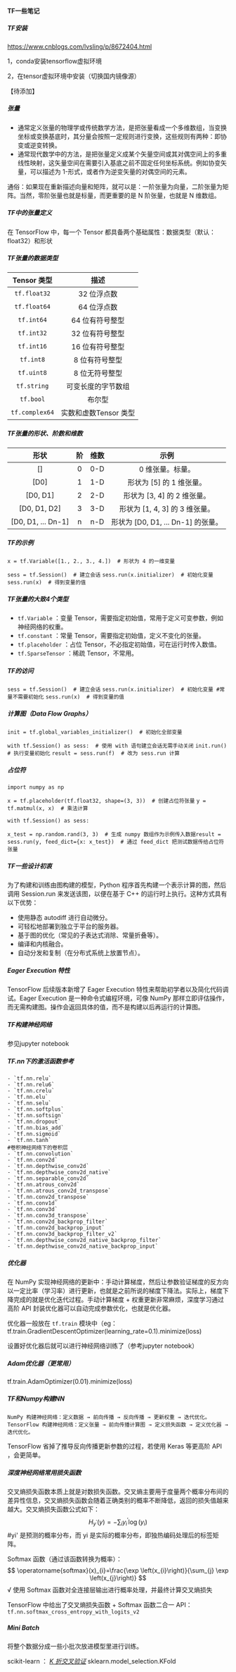 #### TF一些笔记

##### TF安装

https://www.cnblogs.com/lvsling/p/8672404.html

1，conda安装tensorflow虚拟环境

2，在tensor虚拟环境中安装（切换国内镜像源）

【待添加】

##### 张量

- 通常定义张量的物理学或传统数学方法，是把张量看成一个多维数组，当变换坐标或变换基底时，其分量会按照一定规则进行变换，这些规则有两种：即协变或逆变转换。
- 通常现代数学中的方法，是把张量定义成某个矢量空间或其对偶空间上的多重线性映射，这矢量空间在需要引入基底之前不固定任何坐标系统。例如协变矢量，可以描述为 1-形式，或者作为逆变矢量的对偶空间的元素。

通俗：如果现在重新描述向量和矩阵，就可以是：一阶张量为向量，二阶张量为矩阵。当然，零阶张量也就是标量，而更重要的是 N 阶张量，也就是 N 维数组。

##### TF中的张量定义

在 TensorFlow 中，每一个 Tensor 都具备两个基础属性：数据类型（默认：float32）和形状

##### TF张量的数据类型

|  Tensor 类型   |         描述          |
| :------------: | :-------------------: |
|  `tf.float32`  |      32 位浮点数      |
|  `tf.float64`  |      64 位浮点数      |
|   `tf.int64`   |    64 位有符号整型    |
|   `tf.int32`   |    32 位有符号整型    |
|   `tf.int16`   |    16 位有符号整型    |
|   `tf.int8`    |    8 位有符号整型     |
|   `tf.uint8`   |    8 位无符号整型     |
|  `tf.string`   |  可变长度的字节数组   |
|   `tf.bool`    |        布尔型         |
| `tf.complex64` | 实数和虚数Tensor 类型 |

##### TF张量的形状、阶数和维数

|        形状        |  阶  | 维数 |                示例                |
| :----------------: | :--: | :--: | :--------------------------------: |
|         []         |  0   | 0-D  |          0 维张量。标量。          |
|        [D0]        |  1   | 1-D  |      形状为 [5] 的 1 维张量。      |
|      [D0, D1]      |  2   | 2-D  |    形状为 [3, 4] 的 2 维张量。     |
|    [D0, D1, D2]    |  3   | 3-D  |   形状为 [1, 4, 3] 的 3 维张量。   |
| [D0, D1, ... Dn-1] |  n   | n-D  | 形状为 [D0, D1, ... Dn-1] 的张量。 |

##### TF的示例

`x = tf.Variable([1., 2., 3., 4.])  # 形状为 4 的一维变量`

`sess = tf.Session()  # 建立会话`
`sess.run(x.initializer)  # 初始化变量`
`sess.run(x)  # 得到变量的值`

##### TF张量的大致4个类型

- `tf.Variable` ：变量 Tensor，需要指定初始值，常用于定义可变参数，例如神经网络的权重。
- `tf.constant` ：常量 Tensor，需要指定初始值，定义不变化的张量。
- `tf.placeholder` ：占位 Tensor，不必指定初始值，可在运行时传入数值。
- `tf.SparseTensor` ：稀疏 Tensor，不常用。

##### TF的访问

`sess = tf.Session()  # 建立会话`
`sess.run(x.initializer)  # 初始化变量 #常量不需要初始化`
`sess.run(x)  # 得到变量的值`

##### 计算图（Data Flow Graphs）

`init = tf.global_variables_initializer()  # 初始化全部变量`

`with tf.Session() as sess:  # 使用 with 语句建立会话无需手动关闭`
    `init.run()  # 执行变量初始化`
    `result = sess.run(f)  # 改为 sess.run 计算`

##### 占位符

`import numpy as np`

`x = tf.placeholder(tf.float32, shape=(3, 3))  # 创建占位符张量`
`y = tf.matmul(x, x)  # 乘法计算`

`with tf.Session() as sess:`

​	`x_test = np.random.rand(3, 3)  # 生成 numpy 数组作为示例传入数据`
​    `result = sess.run(y, feed_dict={x: x_test})  # 通过 feed_dict 把测试数据传给占位符张量`

##### TF一些设计初衷

为了构建和训练由图构建的模型，Python 程序首先构建一个表示计算的图，然后调用 Session.run 来发送该图，以便在基于 C++ 的运行时上执行。这种方式具有以下优势：

- 使用静态 autodiff 进行自动微分。
- 可轻松地部署到独立于平台的服务器。
- 基于图的优化（常见的子表达式消除、常量折叠等）。
- 编译和内核融合。
- 自动分发和复制（在分布式系统上放置节点）。

##### Eager Execution 特性

TensorFlow 后续版本新增了 Eager Execution 特性来帮助初学者以及简化代码调试。Eager Execution  是一种命令式编程环境，可像 NumPy 那样立即评估操作，而无需构建图。操作会返回具体的值，而不是构建以后再运行的计算图。

##### TF构建神经网络

参见jupyter notebook

##### TF.nn下的激活函数参考

```
- `tf.nn.relu`
- `tf.nn.relu6`
- `tf.nn.crelu`
- `tf.nn.elu`
- `tf.nn.selu`
- `tf.nn.softplus`
- `tf.nn.softsign`
- `tf.nn.dropout`
- `tf.nn.bias_add`
- `tf.nn.sigmoid`
- `tf.nn.tanh`
#卷积神经网络下的卷积层
- `tf.nn.convolution`
- `tf.nn.conv2d`
- `tf.nn.depthwise_conv2d`
- `tf.nn.depthwise_conv2d_native`
- `tf.nn.separable_conv2d`
- `tf.nn.atrous_conv2d`
- `tf.nn.atrous_conv2d_transpose`
- `tf.nn.conv2d_transpose`
- `tf.nn.conv1d`
- `tf.nn.conv3d`
- `tf.nn.conv3d_transpose`
- `tf.nn.conv2d_backprop_filter`
- `tf.nn.conv2d_backprop_input`
- `tf.nn.conv3d_backprop_filter_v2`
- `tf.nn.depthwise_conv2d_native_backprop_filter`
- `tf.nn.depthwise_conv2d_native_backprop_input`
```

##### 优化器

在 NumPy  实现神经网络的更新中：手动计算梯度，然后让参数验证梯度的反方向以一定比率（学习率）进行更新，也就是之前所说的梯度下降法。实际上，梯度下降完成的就是优化迭代过程。手动计算梯度 + 权重更新非常麻烦，深度学习通过高阶 API 封装优化器可以自动完成参数优化，也就是优化器。

优化器一般放在 `tf.train` 模块中（eg：tf.train.GradientDescentOptimizer(learning_rate=0.1).minimize(loss)

设置好优化器后就可以进行神经网络训练了（参考jupyter notebook）

##### Adam优化器（更常用）

tf.train.AdamOptimizer(0.01).minimize(loss)

##### TF和Numpy构建NN

    NumPy 构建神经网络：定义数据 → 前向传播 → 反向传播 → 更新权重 → 迭代优化。
    TensorFlow 构建神经网络：定义张量 → 前向传播计算图 → 定义损失函数 → 定义优化器 → 迭代优化。
TensorFlow 省掉了推导反向传播更新参数的过程，若使用 Keras 等更高阶 API ，会更简单。

##### 深度神经网络常用损失函数

交叉熵损失函数本质上就是对数损失函数。交叉熵主要用于度量两个概率分布间的差异性信息，交叉熵损失函数会随着正确类别的概率不断降低，返回的损失值越来越大。交叉熵损失函数公式如下：
$$
H_{y^{\prime}}(y)=-\sum_{i} y_{i}^{\prime} \log \left(y_{i}\right)
$$
#yi' 是预测的概率分布，而 yi 是实际的概率分布，即独热编码处理后的标签矩阵。

Softmax 函数（通过该函数转换为概率）：
$$
\operatorname{softmax}(x)_{i}=\frac{\exp \left(x_{i}\right)}{\sum_{j} \exp \left(x_{j}\right)}
$$
√ 使用 Softmax 函数对全连接层输出进行概率处理，并最终计算交叉熵损失

TensorFlow 中给出了交叉熵损失函数 + Softmax 函数二合一 API：`tf.nn.softmax_cross_entropy_with_logits_v2`

##### Mini Batch

将整个数据分成一些小批次放进模型里进行训练。

scikit-learn ： [ *K 折交叉验证*](https://zh.wikipedia.org/wiki/交叉驗證)  sklearn.model_selection.KFold